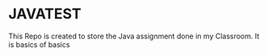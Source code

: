 # JAVATEST
This Repo is created to store the Java assignment done in my Classroom.
It is basics of basics
